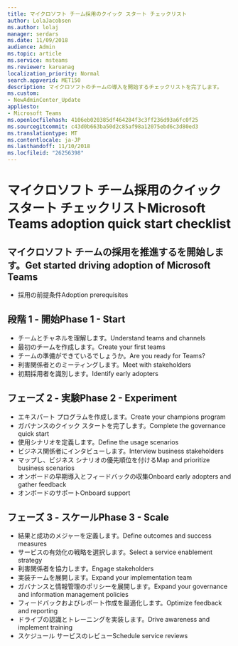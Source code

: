```yaml
---
title: マイクロソフト チーム採用のクイック スタート チェックリスト
author: LolaJacobsen
ms.author: lolaj
manager: serdars
ms.date: 11/09/2018
audience: Admin
ms.topic: article
ms.service: msteams
ms.reviewer: karuanag
localization_priority: Normal
search.appverid: MET150
description: マイクロソフトのチームの導入を開始するチェックリストを完了します。
ms.custom:
- NewAdminCenter_Update
appliesto:
- Microsoft Teams
ms.openlocfilehash: 4106eb020385df464284f3c3ff236d93a6fc0f25
ms.sourcegitcommit: c43d0b663ba50d2c85af98a12075ebd6c3d80ed3
ms.translationtype: MT
ms.contentlocale: ja-JP
ms.lasthandoff: 11/10/2018
ms.locfileid: "26256398"
---
```

# <a name="microsoft-teams-adoption-quick-start-checklist"></a><span data-ttu-id="e9db7-103">マイクロソフト チーム採用のクイック スタート チェックリスト</span><span class="sxs-lookup"><span data-stu-id="e9db7-103">Microsoft Teams adoption quick start checklist</span></span>

## <a name="get-started-driving-adoption-of-microsoft-teams"></a><span data-ttu-id="e9db7-104">マイクロソフト チームの採用を推進するを開始します。</span><span class="sxs-lookup"><span data-stu-id="e9db7-104">Get started driving adoption of Microsoft Teams</span></span>

- <span data-ttu-id="e9db7-105">採用の前提条件</span><span class="sxs-lookup"><span data-stu-id="e9db7-105">Adoption prerequisites</span></span>

## <a name="phase-1---start"></a><span data-ttu-id="e9db7-106">段階 1 - 開始</span><span class="sxs-lookup"><span data-stu-id="e9db7-106">Phase 1 - Start</span></span>

- <span data-ttu-id="e9db7-107">チームとチャネルを理解します。</span><span class="sxs-lookup"><span data-stu-id="e9db7-107">Understand teams and channels</span></span>
- <span data-ttu-id="e9db7-108">最初のチームを作成します。</span><span class="sxs-lookup"><span data-stu-id="e9db7-108">Create your first teams</span></span>
- <span data-ttu-id="e9db7-109">チームの準備ができているでしょうか。</span><span class="sxs-lookup"><span data-stu-id="e9db7-109">Are you ready for Teams?</span></span>
- <span data-ttu-id="e9db7-110">利害関係者とのミーティングします。</span><span class="sxs-lookup"><span data-stu-id="e9db7-110">Meet with stakeholders</span></span>
- <span data-ttu-id="e9db7-111">初期採用者を識別します。</span><span class="sxs-lookup"><span data-stu-id="e9db7-111">Identify early adopters</span></span>

## <a name="phase-2---experiment"></a><span data-ttu-id="e9db7-112">フェーズ 2 - 実験</span><span class="sxs-lookup"><span data-stu-id="e9db7-112">Phase 2 - Experiment</span></span>

- <span data-ttu-id="e9db7-113">エキスパート プログラムを作成します。</span><span class="sxs-lookup"><span data-stu-id="e9db7-113">Create your champions program</span></span>
- <span data-ttu-id="e9db7-114">ガバナンスのクイック スタートを完了します。</span><span class="sxs-lookup"><span data-stu-id="e9db7-114">Complete the governance quick start</span></span>
- <span data-ttu-id="e9db7-115">使用シナリオを定義します。</span><span class="sxs-lookup"><span data-stu-id="e9db7-115">Define the usage scenarios</span></span>
- <span data-ttu-id="e9db7-116">ビジネス関係者にインタビューします。</span><span class="sxs-lookup"><span data-stu-id="e9db7-116">Interview business stakeholders</span></span>
- <span data-ttu-id="e9db7-117">マップし、ビジネス シナリオの優先順位を付ける</span><span class="sxs-lookup"><span data-stu-id="e9db7-117">Map and prioritize business scenarios</span></span>
- <span data-ttu-id="e9db7-118">オンボードの早期導入とフィードバックの収集</span><span class="sxs-lookup"><span data-stu-id="e9db7-118">Onboard early adopters and gather feedback</span></span>
- <span data-ttu-id="e9db7-119">オンボードのサポート</span><span class="sxs-lookup"><span data-stu-id="e9db7-119">Onboard support</span></span>

## <a name="phase-3---scale"></a><span data-ttu-id="e9db7-120">フェーズ 3 - スケール</span><span class="sxs-lookup"><span data-stu-id="e9db7-120">Phase 3 - Scale</span></span>

- <span data-ttu-id="e9db7-121">結果と成功のメジャーを定義します。</span><span class="sxs-lookup"><span data-stu-id="e9db7-121">Define outcomes and success measures</span></span>
- <span data-ttu-id="e9db7-122">サービスの有効化の戦略を選択します。</span><span class="sxs-lookup"><span data-stu-id="e9db7-122">Select a service enablement strategy</span></span>
- <span data-ttu-id="e9db7-123">利害関係者を協力します。</span><span class="sxs-lookup"><span data-stu-id="e9db7-123">Engage stakeholders</span></span>
- <span data-ttu-id="e9db7-124">実装チームを展開します。</span><span class="sxs-lookup"><span data-stu-id="e9db7-124">Expand your implementation team</span></span>
- <span data-ttu-id="e9db7-125">ガバナンスと情報管理のポリシーを展開します。</span><span class="sxs-lookup"><span data-stu-id="e9db7-125">Expand your governance and information management policies</span></span>
- <span data-ttu-id="e9db7-126">フィードバックおよびレポート作成を最適化します。</span><span class="sxs-lookup"><span data-stu-id="e9db7-126">Optimize feedback and reporting</span></span>
- <span data-ttu-id="e9db7-127">ドライブの認識とトレーニングを実装します。</span><span class="sxs-lookup"><span data-stu-id="e9db7-127">Drive awareness and implement training</span></span>
- <span data-ttu-id="e9db7-128">スケジュール サービスのレビュー</span><span class="sxs-lookup"><span data-stu-id="e9db7-128">Schedule service reviews</span></span>



